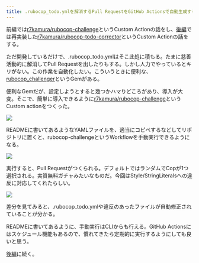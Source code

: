 ```yaml
---
title: .rubocop_todo.ymlを解消するPull RequestをGitHub Actionsで自動生成する (前編)
---
```

前編では[r7kamura/rubocop-challenge](https://github.com/r7kamura/rubocop-challenge)というCustom Actionの話をし、[後編](https://r7kamura.com/articles/2022-05-15-rubocop-todo-corrector)では再実装した[r7kamura/rubocop-todo-corrector](https://github.com/r7kamura/rubocop-todo-corrector)というCustom Actionの話をする。

ただ開発しているだけで、.rubocop\_todo.ymlはそこ此処に積もる。たまに慈善活動的に解消してPull Requestを出したりもする。しかし人力でやっているとキリがない。この作業を自動化したい。こういうときに便利な、[rubocop\_challenger](https://github.com/ryz310/rubocop_challenger)というGemがある。

便利なGemだが、設定しようとすると幾つかハマりどころがあり、導入が大変。そこで、簡単に導入できるように[r7kamura/rubocop-challenge](https://github.com/r7kamura/rubocop-challenge)というCustom actionをつくった。

![](https://lh6.googleusercontent.com/SmlfqqFBPHlB-CywPr-qhkcblya2DlEqDYHBZCFvFip0zfB7YvZiZRcT8xIud6vkTysoFHr6ag3JzGcrx-ITnRkzKTHmAxnI5tdWDj4k3Q58jSwdTY48N1HauJUMmCs9F8Hox9uIgRIJebBryj2_YKl5g5TNidTzrZGlo1iMsd6cMLPtz_Twlh4h)

READMEに書いてあるようなYAMLファイルを、適当にコピペするなどしてリポジトリに置くと、rubocop-challengeというWorkflowを手動実行できるようになる。

![](https://lh6.googleusercontent.com/CvKxk8GHBazurIxopP_NJRCfDB5pI0hbFgiSrSPqSPb5fuoh_UcdJIUeGS8SJE-SZFkpljQj01YrnMJo-dhgHQsQEdeTg1KEp94oSdRxM93AbLXEQCDxZuEcYUg61acTzmJTULsDWr3DoYrvXGiDEYXr0z35NQ35yWj1N9T2MdXnRNaRT-A-9e5G)

実行すると、Pull Requestがつくられる。デフォルトではランダムでCopが1つ選択される。実質無料ガチャみたいなものだ。今回はStyle/StringLiteralsへの違反に対応してくれたらしい。

![](https://lh6.googleusercontent.com/RjW2-FFB8jXmZWvvlLM2Kru4HAJOkR_ZyroloBBq2I4fk2cz0gKCZDCXumuOUWfQyVxqiJirg0NxyIh1PJD4fnSfUb-vFLh3SxNqYmwA-Rn2TMDvXL1Li_ZQC_KDuT8dZZA_LUnLu-tX7oHSGGg_lk14tghOOes4OY_IZVkvRjvwvjVuoyE_LBxv)

差分を見てみると、.rubocop\_todo.ymlや違反のあったファイルが自動修正されていることが分かる。

READMEに書いてあるように、手動実行はCLIからも行える。GitHub Actionsにはスケジュール機能もあるので、慣れてきたら定期的に実行するようにしても良いと思う。

[後編](https://r7kamura.com/articles/2022-05-15-rubocop-todo-corrector)に続く。
